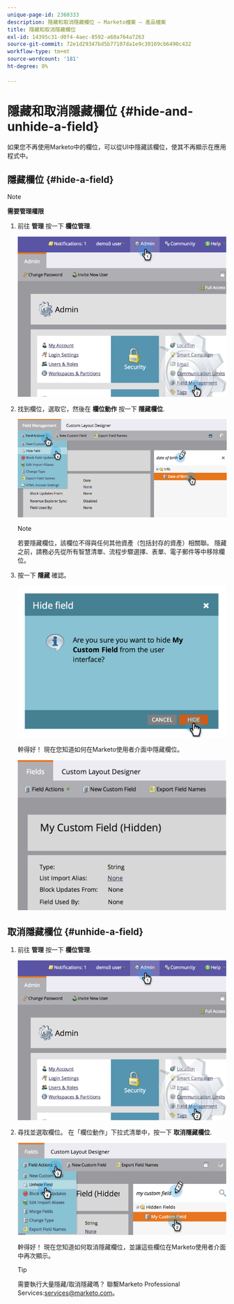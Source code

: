 ```yaml
---
unique-page-id: 2360333
description: 隱藏和取消隱藏欄位 — Marketo檔案 — 產品檔案
title: 隱藏和取消隱藏欄位
exl-id: 14395c31-d0f4-4aec-8592-a60a764a7263
source-git-commit: 72e1d29347bd5b77107da1e9c30169cb6490c432
workflow-type: tm+mt
source-wordcount: '181'
ht-degree: 0%

---
```


# 隱藏和取消隱藏欄位 {#hide-and-unhide-a-field}

如果您不再使用Marketo中的欄位，可以從UI中隱藏該欄位，使其不再顯示在應用程式中。

## 隱藏欄位 {#hide-a-field}

>[!NOTE]
>
>**需要管理權限**

1. 前往 **管理** 按一下 **欄位管理**.

   ![](assets/image2014-9-18-13-3a10-3a3.png)

1. 找到欄位，選取它，然後在 **欄位動作** 按一下 **隱藏欄位**.

   ![](assets/fieldmanagement-hidefield-.png)

   >[!NOTE]
   >
   >若要隱藏欄位，該欄位不得與任何其他資產（包括封存的資產）相關聯。 隱藏之前，請務必先從所有智慧清單、流程步驟選擇、表單、電子郵件等中移除欄位。

1. 按一下 **隱藏** 確認。

   ![](assets/image2014-9-18-13-3a10-3a36.png)

   幹得好！ 現在您知道如何在Marketo使用者介面中隱藏欄位。

   ![](assets/image2014-9-18-13-3a10-3a45.png)

## 取消隱藏欄位 {#unhide-a-field}

1. 前往 **管理** 按一下 **欄位管理**.

   ![](assets/image2014-9-18-13-3a11-3a3.png)

1. 尋找並選取欄位。 在「欄位動作」下拉式清單中，按一下 **取消隱藏欄位**.

   ![](assets/image2014-9-18-13-3a11-3a46.png)

   幹得好！ 現在您知道如何取消隱藏欄位，並讓這些欄位在Marketo使用者介面中再次顯示。

   >[!TIP]
   >
   >需要執行大量隱藏/取消隱藏嗎？ 聯繫Marketo Professional Services:services@marketo.com。
